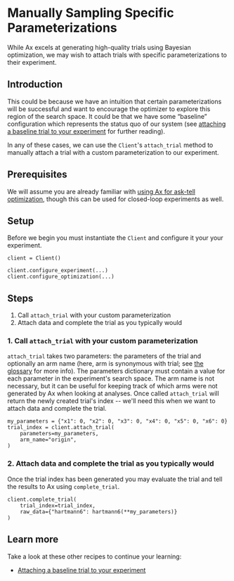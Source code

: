 # Manually Sampling Specific Parameterizations

While Ax excels at generating high-quality trials using Bayesian optimization,
we may wish to attach trials with specific parameterizations to their
experiment.

## Introduction

This could be because we have an intuition that certain parameterizations will
be successful and want to encourage the optimizer to explore this region of the
search space. It could be that we have some “baseline” configuration which
represents the status quo of our system (see
[attaching a baseline trial to your experiment](#) for further reading).

In any of these cases, we can use the `Client`'s `attach_trial` method to
manually attach a trial with a custom parameterization to our experiment.

## Prerequisites

We will assume you are already familiar with
[using Ax for ask-tell optimization](#), though this can be used for closed-loop
experiments as well.

## Setup

Before we begin you must instantiate the `Client` and configure it your your
experiment.

```
client = Client()

client.configure_experiment(...)
client.configure_optimization(...)
```

## Steps

1. Call `attach_trial` with your custom parameterization
2. Attach data and complete the trial as you typically would

### 1. Call `attach_trial` with your custom parameterization

`attach_trial` takes two parameters: the parameters of the trial and optionally
an arm name (here, arm is synonymous with trial; see [the glossary](#) for more
info). The parameters dictionary must contain a value for each parameter in the
experiment's search space. The arm name is not necessary, but it can be useful
for keeping track of which arms were not generated by Ax when looking at
analyses. Once called `attach_trial` will return the newly created trial's index
-- we'll need this when we want to attach data and complete the trial.

```
my_parameters = {"x1": 0, "x2": 0, "x3": 0, "x4": 0, "x5": 0, "x6": 0}
trial_index = client.attach_trial(
    parameters=my_parameters,
    arm_name="origin",
)
```

### 2. Attach data and complete the trial as you typically would

Once the trial index has been generated you may evaluate the trial and tell the
results to Ax using `complete_trial`.

```
client.complete_trial(
    trial_index=trial_index,
    raw_data={"hartmann6": hartmann6(**my_parameters)}
)
```

## Learn more

Take a look at these other recipes to continue your learning:

- [Attaching a baseline trial to your experiment](#)
